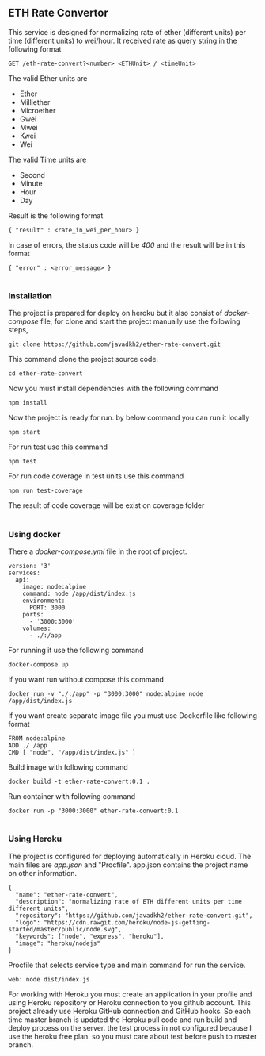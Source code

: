 ## ETH Rate Convertor

This service is designed for normalizing rate of ether (different units) per time (different units) to wei/hour.
It received rate as query string in the following format
```
GET /eth-rate-convert?<number> <ETHUnit> / <timeUnit>
```
The valid Ether units are
* Ether
* Milliether
* Microether
* Gwei
* Mwei
* Kwei
* Wei

The valid Time units are
* Second
* Minute
* Hour
* Day

Result is the following format
```
{ "result" : <rate_in_wei_per_hour> }
```
In case of errors, the status code will be *400* and the result will be in this format
```
{ "error" : <error_message> }
```
#
### Installation
The project is prepared for deploy on heroku but it also consist of *docker-compose* file, for clone and start the project manually use the following steps,
```
git clone https://github.com/javadkh2/ether-rate-convert.git
```
This command clone the project source code.
```
cd ether-rate-convert
```
Now you must install dependencies with the following command
```
npm install
```
Now the project is ready for run. by below command you can run it locally
```
npm start
```
For run test use this command
```
npm test
```
For run code coverage in test units use this command
```
npm run test-coverage
```
The result of code coverage will be exist on coverage folder
#
### Using docker
There a *docker-compose.yml* file in the root of project.
```
version: '3'
services:
  api:
    image: node:alpine
    command: node /app/dist/index.js
    environment:
      PORT: 3000
    ports:
      - '3000:3000'
    volumes:
      - ./:/app  
```
For running it use the following command
```
docker-compose up
```
If you want run without compose this command
```
docker run -v "./:/app" -p "3000:3000" node:alpine node /app/dist/index.js
```
If you want create separate image file you must use Dockerfile like following format
```
FROM node:alpine
ADD ./ /app
CMD [ "node", "/app/dist/index.js" ]
```
Build image with following command
```
docker build -t ether-rate-convert:0.1 .
```
Run container with following command
```
docker run -p "3000:3000" ether-rate-convert:0.1
```

#
### Using Heroku
The project is configured for deploying automatically in Heroku cloud. 
The main files are *app.json* and "Procfile".
app.json contains the project name on other information.
```
{
  "name": "ether-rate-convert",
  "description": "normalizing rate of ETH different units per time different units",
  "repository": "https://github.com/javadkh2/ether-rate-convert.git",
  "logo": "https://cdn.rawgit.com/heroku/node-js-getting-started/master/public/node.svg",
  "keywords": ["node", "express", "heroku"],
  "image": "heroku/nodejs"
}
```
Procfile that selects service type and main command for run the service.
```
web: node dist/index.js
```
For working with Heroku you must create an application in your profile and using Heroku repository or Heroku connection to you github account.
This project already use Heroku GitHub connection and GitHub hooks. So each time master branch is updated the Heroku pull code and run build and deploy process on the server. the test process in not configured because I use the heroku free plan. so you must care about test before push to master branch.
